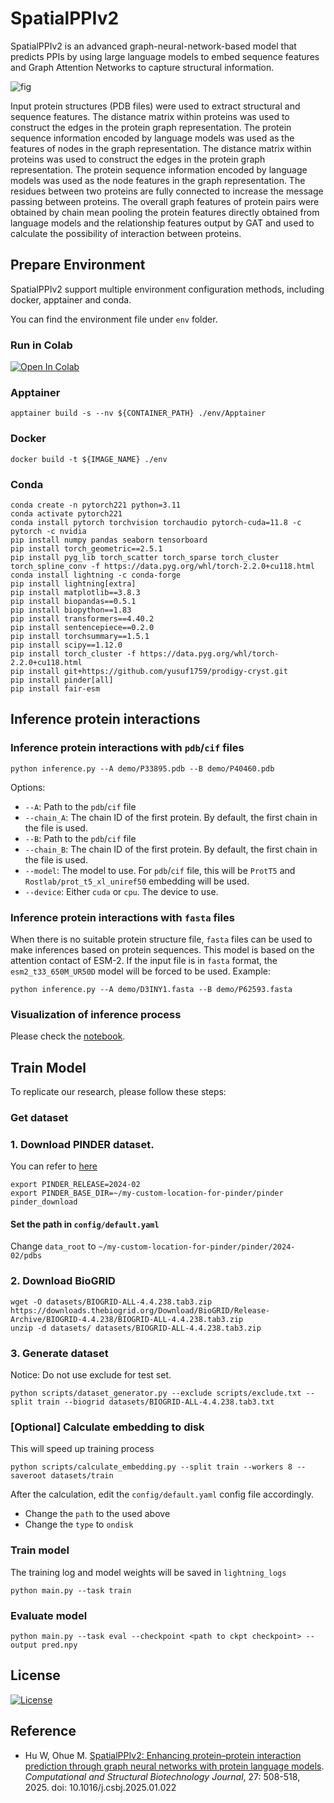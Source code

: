 # SpatialPPIv2

SpatialPPIv2 is an advanced graph-neural-network-based model that predicts PPIs by using large language models to embed sequence features and Graph Attention Networks to capture structural information.

![fig](./assets/fig.jpg)

Input protein structures (PDB files) were used to extract structural and sequence features. The distance matrix within proteins was used to construct the edges in the protein graph representation. The protein sequence information encoded by language models was used as the features of nodes in the graph representation. The distance matrix within proteins was used to construct the edges in the protein graph representation. The protein sequence information encoded by language models was used as the node features in the graph representation. The residues between two proteins are fully connected to increase the message passing between proteins. The overall graph features of protein pairs were obtained by chain mean pooling the protein features directly obtained from language models and the relationship features output by GAT and used to calculate the possibility of interaction between proteins.

## Prepare Environment

SpatialPPIv2 support multiple environment configuration methods, including docker, apptainer and conda. 

You can find the environment file under `env` folder.

### Run in Colab

<a target="_blank" href="https://colab.research.google.com/github/ohuelab/SpatialPPIv2/blob/main/demo/SpatialPPIv2_Colab_Example.ipynb">
  <img src="https://colab.research.google.com/assets/colab-badge.svg" alt="Open In Colab"/>
</a>

### Apptainer

```
apptainer build -s --nv ${CONTAINER_PATH} ./env/Apptainer
```

### Docker

```
docker build -t ${IMAGE_NAME} ./env
```

### Conda

```
conda create -n pytorch221 python=3.11
conda activate pytorch221
conda install pytorch torchvision torchaudio pytorch-cuda=11.8 -c pytorch -c nvidia
pip install numpy pandas seaborn tensorboard
pip install torch_geometric==2.5.1
pip install pyg_lib torch_scatter torch_sparse torch_cluster torch_spline_conv -f https://data.pyg.org/whl/torch-2.2.0+cu118.html
conda install lightning -c conda-forge
pip install lightning[extra]
pip install matplotlib==3.8.3
pip install biopandas==0.5.1
pip install biopython==1.83
pip install transformers==4.40.2
pip install sentencepiece==0.2.0
pip install torchsummary==1.5.1
pip install scipy==1.12.0
pip install torch_cluster -f https://data.pyg.org/whl/torch-2.2.0+cu118.html
pip install git+https://github.com/yusuf1759/prodigy-cryst.git
pip install pinder[all]
pip install fair-esm
```

## Inference protein interactions

### Inference protein interactions with `pdb`/`cif` files

```
python inference.py --A demo/P33895.pdb --B demo/P40460.pdb
```

Options:

- `--A`: Path to the `pdb`/`cif` file
- `--chain_A`: The chain ID of the first protein. By default, the first chain in the file is used.
- `--B`: Path to the `pdb`/`cif` file
- `--chain_B`: The chain ID of the first protein. By default, the first chain in the file is used.
- `--model`: The model to use. For `pdb`/`cif` file, this will be `ProtT5` and `Rostlab/prot_t5_xl_uniref50` embedding will be used.
- `--device`: Either `cuda` or `cpu`. The device to use.

### Inference protein interactions with `fasta` files

When there is no suitable protein structure file, `fasta` files can be used to make inferences based on protein sequences. This model is based on the attention contact of ESM-2. If the input file is in `fasta` format, the `esm2_t33_650M_UR50D` model will be forced to be used. Example:

```
python inference.py --A demo/D3INY1.fasta --B demo/P62593.fasta
```

### Visualization of inference process

Please check the [notebook](https://github.com/ohuelab/SpatialPPIv2/blob/main/demo/example_visualize.ipynb).

## Train Model

To replicate our research, please follow these steps:

### Get dataset

### 1. Download PINDER dataset. 

You can refer to [here](https://github.com/pinder-org/pinder?tab=readme-ov-file#%EF%B8%8F-getting-the-dataset)

```
export PINDER_RELEASE=2024-02
export PINDER_BASE_DIR=~/my-custom-location-for-pinder/pinder
pinder_download
```

#### Set the path in `config/default.yaml`

Change `data_root` to `~/my-custom-location-for-pinder/pinder/2024-02/pdbs`

### 2. Download BioGRID

```
wget -O datasets/BIOGRID-ALL-4.4.238.tab3.zip https://downloads.thebiogrid.org/Download/BioGRID/Release-Archive/BIOGRID-4.4.238/BIOGRID-ALL-4.4.238.tab3.zip
unzip -d datasets/ datasets/BIOGRID-ALL-4.4.238.tab3.zip
```

### 3. Generate dataset

Notice: Do not use exclude for test set.

```
python scripts/dataset_generator.py --exclude scripts/exclude.txt --split train --biogrid datasets/BIOGRID-ALL-4.4.238.tab3.txt
```

### [Optional] Calculate embedding to disk

This will speed up training process

```
python scripts/calculate_embedding.py --split train --workers 8 --saveroot datasets/train
```

After the calculation, edit the `config/default.yaml` config file accordingly.

- Change the `path` to the used above
- Change the `type` to `ondisk`

### Train model

The training log and model weights will be saved in `lightning_logs`

```
python main.py --task train
```

### Evaluate model

```
python main.py --task eval --checkpoint <path to ckpt checkpoint> --output pred.npy
```



## License

[![License](https://img.shields.io/badge/License-Apache_2.0-green.svg)](https://opensource.org/licenses/Apache-2.0)


## Reference
- Hu W, Ohue M. [SpatialPPIv2: Enhancing protein–protein interaction prediction through graph neural networks with protein language models](https://doi.org/10.1016/j.csbj.2025.01.022). _Computational and Structural Biotechnology Journal_, 27: 508-518, 2025. doi: 10.1016/j.csbj.2025.01.022
